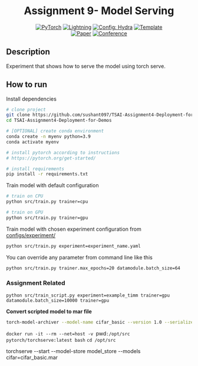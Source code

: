 <div align="center">

# Assignment  9- Model Serving



<a href="https://pytorch.org/get-started/locally/"><img alt="PyTorch" src="https://img.shields.io/badge/PyTorch-ee4c2c?logo=pytorch&logoColor=white"></a>
<a href="https://pytorchlightning.ai/"><img alt="Lightning" src="https://img.shields.io/badge/-Lightning-792ee5?logo=pytorchlightning&logoColor=white"></a>
<a href="https://hydra.cc/"><img alt="Config: Hydra" src="https://img.shields.io/badge/Config-Hydra-89b8cd"></a>
<a href="https://github.com/ashleve/lightning-hydra-template"><img alt="Template" src="https://img.shields.io/badge/-Lightning--Hydra--Template-017F2F?style=flat&logo=github&labelColor=gray"></a><br>
[![Paper](http://img.shields.io/badge/paper-arxiv.1001.2234-B31B1B.svg)](https://www.nature.com/articles/nature14539)
[![Conference](http://img.shields.io/badge/AnyConference-year-4b44ce.svg)](https://papers.nips.cc/paper/2020)

</div>

## Description

Experiment that shows how to serve the model using torch serve.

## How to run

Install dependencies

```bash
# clone project
git clone https://github.com/sushant097/TSAI-Assignment4-Deployment-for-Demos
cd TSAI-Assignment4-Deployment-for-Demos

# [OPTIONAL] create conda environment
conda create -n myenv python=3.9
conda activate myenv

# install pytorch according to instructions
# https://pytorch.org/get-started/

# install requirements
pip install -r requirements.txt
```

Train model with default configuration

```bash
# train on CPU
python src/train.py trainer=cpu

# train on GPU
python src/train.py trainer=gpu
```

Train model with chosen experiment configuration from [configs/experiment/](configs/experiment/)

```bash
python src/train.py experiment=experiment_name.yaml
```

You can override any parameter from command line like this

```bash
python src/train.py trainer.max_epochs=20 datamodule.batch_size=64
```

### Assignment Related
`python src/train_script.py experiment=example_timm trainer=gpu datamodule.batch_size=10000 trainer=gpu`

**Convert scripted model to mar file**
```bash
torch-model-archiver --model-name cifar_basic --version 1.0 --serialized-file D:\EMLO_V2\Assignment\TSAI_Assignment9-ModelServing\logs\train\runs\2022-11-16_15-49-25\model.script.pt --handler D:\EMLO_V2\Assignment\TSAI_Assignment9-ModelServing\src\torch_handlers\cifar_handler.py --extra-files D:\EMLO_V2\Assignment\TSAI_Assignment9-ModelServing\src\torch_handlers\cifar_classes\index_to_name.json
```

`docker run -it --rm --net=host -v `pwd`:/opt/src pytorch/torchserve:latest bash`
`cd /opt/src`

torchserve --start --model-store model_store --models cifar=cifar_basic.mar

